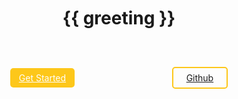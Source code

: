 <div class="wrapper">

<h1 id="title">{{ greeting }}</h1>

<div class="button-wrapper">
<a href="./get-started" class="get-started">
Get Started</a>
<a href="https://github.com/itsjustlogan/microncss"  target="_blank" class="github">
Github</a>
</div>

</div>

<script setup>

  const greeting = 'MicronCSS the mini CSS utility for rapidly building sites that look great!'
</script>

<style>
:root {
  font-size: 1rem;
}

#title {
  text-align: center;
}

.wrapper {
  margin-top: 15em;
}

.button-wrapper {
  padding-block: 3em;
  display: flex;
}

.get-started {
  color: white;
  background-color: #fdc71a;
  padding-block: 0.5em;
  padding-left: 1em;
  padding-right: 1em;
  border-radius: 5px;
  margin: auto;
}

.github {
  padding-block: 0.5em;
  padding-left: 1.5em;
  padding-right: 1.5em;
  border: solid #fdc71a 2px;
  border-radius: 5px;
  margin: auto;
}

</style>

